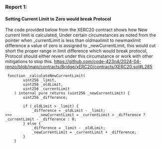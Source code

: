 ### Report 1:
#### Setting Current Limit to Zero would break Protocol
The code provided below from the XERC20 contract shows how New current limit is calculated, Under certain circumstances as noted from the pointer when _currentLimit  is less than oldmaxlimit to newmaxlimit difference a value of zero is assigned to _newCurrentLimit, this would cut short the proper range in limit difference which would break protocol, Protocol should either revert under this circumstance or work with other mitigations to stop this.
https://github.com/code-423n4/2024-04-renzo/blob/main/contracts/Bridge/xERC20/contracts/XERC20.sol#L285
```solidity
 function _calculateNewCurrentLimit(
        uint256 _limit,
        uint256 _oldLimit,
        uint256 _currentLimit
    ) internal pure returns (uint256 _newCurrentLimit) {
        uint256 _difference;

        if (_oldLimit > _limit) {
            _difference = _oldLimit - _limit;
>>>            _newCurrentLimit = _currentLimit > _difference ? _currentLimit - _difference : 0;
        } else {
            _difference = _limit - _oldLimit;
            _newCurrentLimit = _currentLimit + _difference;
        }
    }
```

